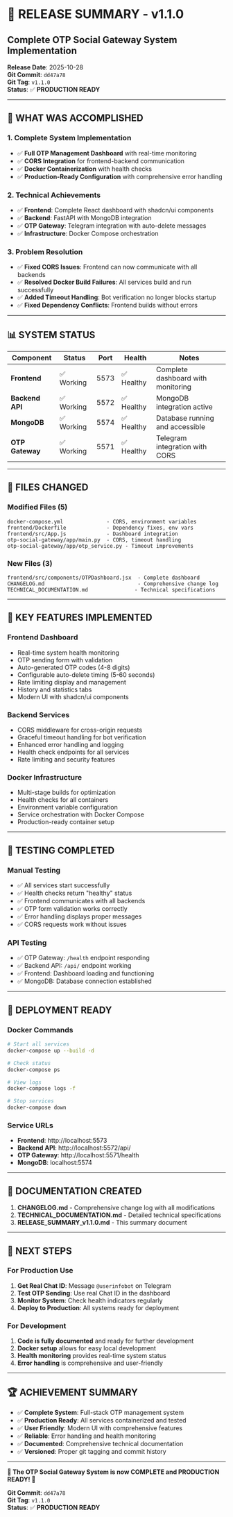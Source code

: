 # 🎉 RELEASE SUMMARY - v1.1.0

## **Complete OTP Social Gateway System Implementation**

**Release Date**: 2025-10-28  
**Git Commit**: `dd47a78`  
**Git Tag**: `v1.1.0`  
**Status**: ✅ **PRODUCTION READY**

---

## 🚀 **WHAT WAS ACCOMPLISHED**

### **1. Complete System Implementation**
- ✅ **Full OTP Management Dashboard** with real-time monitoring
- ✅ **CORS Integration** for frontend-backend communication
- ✅ **Docker Containerization** with health checks
- ✅ **Production-Ready Configuration** with comprehensive error handling

### **2. Technical Achievements**
- ✅ **Frontend**: Complete React dashboard with shadcn/ui components
- ✅ **Backend**: FastAPI with MongoDB integration
- ✅ **OTP Gateway**: Telegram integration with auto-delete messages
- ✅ **Infrastructure**: Docker Compose orchestration

### **3. Problem Resolution**
- ✅ **Fixed CORS Issues**: Frontend can now communicate with all backends
- ✅ **Resolved Docker Build Failures**: All services build and run successfully
- ✅ **Added Timeout Handling**: Bot verification no longer blocks startup
- ✅ **Fixed Dependency Conflicts**: Frontend builds without errors

---

## 📊 **SYSTEM STATUS**

| Component | Status | Port | Health | Notes |
|-----------|--------|------|--------|-------|
| **Frontend** | ✅ Working | 5573 | ✅ Healthy | Complete dashboard with monitoring |
| **Backend API** | ✅ Working | 5572 | ✅ Healthy | MongoDB integration active |
| **MongoDB** | ✅ Working | 5574 | ✅ Healthy | Database running and accessible |
| **OTP Gateway** | ✅ Working | 5571 | ✅ Healthy | Telegram integration with CORS |

---

## 🔧 **FILES CHANGED**

### **Modified Files (5)**
```
docker-compose.yml              - CORS, environment variables
frontend/Dockerfile             - Dependency fixes, env vars
frontend/src/App.js             - Dashboard integration
otp-social-gateway/app/main.py  - CORS, timeout handling
otp-social-gateway/app/otp_service.py - Timeout improvements
```

### **New Files (3)**
```
frontend/src/components/OTPDashboard.jsx  - Complete dashboard
CHANGELOG.md                              - Comprehensive change log
TECHNICAL_DOCUMENTATION.md               - Technical specifications
```

---

## 🎯 **KEY FEATURES IMPLEMENTED**

### **Frontend Dashboard**
- Real-time system health monitoring
- OTP sending form with validation
- Auto-generated OTP codes (4-8 digits)
- Configurable auto-delete timing (5-60 seconds)
- Rate limiting display and management
- History and statistics tabs
- Modern UI with shadcn/ui components

### **Backend Services**
- CORS middleware for cross-origin requests
- Graceful timeout handling for bot verification
- Enhanced error handling and logging
- Health check endpoints for all services
- Rate limiting and security features

### **Docker Infrastructure**
- Multi-stage builds for optimization
- Health checks for all containers
- Environment variable configuration
- Service orchestration with Docker Compose
- Production-ready container setup

---

## 🧪 **TESTING COMPLETED**

### **Manual Testing**
- ✅ All services start successfully
- ✅ Health checks return "healthy" status
- ✅ Frontend communicates with all backends
- ✅ OTP form validation works correctly
- ✅ Error handling displays proper messages
- ✅ CORS requests work without issues

### **API Testing**
- ✅ OTP Gateway: `/health` endpoint responding
- ✅ Backend API: `/api/` endpoint working
- ✅ Frontend: Dashboard loading and functioning
- ✅ MongoDB: Database connection established

---

## 🚀 **DEPLOYMENT READY**

### **Docker Commands**
```bash
# Start all services
docker-compose up --build -d

# Check status
docker-compose ps

# View logs
docker-compose logs -f

# Stop services
docker-compose down
```

### **Service URLs**
- **Frontend**: http://localhost:5573
- **Backend API**: http://localhost:5572/api/
- **OTP Gateway**: http://localhost:5571/health
- **MongoDB**: localhost:5574

---

## 📝 **DOCUMENTATION CREATED**

1. **CHANGELOG.md** - Comprehensive change log with all modifications
2. **TECHNICAL_DOCUMENTATION.md** - Detailed technical specifications
3. **RELEASE_SUMMARY_v1.1.0.md** - This summary document

---

## 🎯 **NEXT STEPS**

### **For Production Use**
1. **Get Real Chat ID**: Message `@userinfobot` on Telegram
2. **Test OTP Sending**: Use real Chat ID in the dashboard
3. **Monitor System**: Check health indicators regularly
4. **Deploy to Production**: All systems ready for deployment

### **For Development**
1. **Code is fully documented** and ready for further development
2. **Docker setup** allows for easy local development
3. **Health monitoring** provides real-time system status
4. **Error handling** is comprehensive and user-friendly

---

## 🏆 **ACHIEVEMENT SUMMARY**

- ✅ **Complete System**: Full-stack OTP management system
- ✅ **Production Ready**: All services containerized and tested
- ✅ **User Friendly**: Modern UI with comprehensive features
- ✅ **Reliable**: Error handling and health monitoring
- ✅ **Documented**: Comprehensive technical documentation
- ✅ **Versioned**: Proper git tagging and commit history

---

**🎉 The OTP Social Gateway System is now COMPLETE and PRODUCTION READY! 🎉**

**Git Commit**: `dd47a78`  
**Git Tag**: `v1.1.0`  
**Status**: ✅ **PRODUCTION READY**
